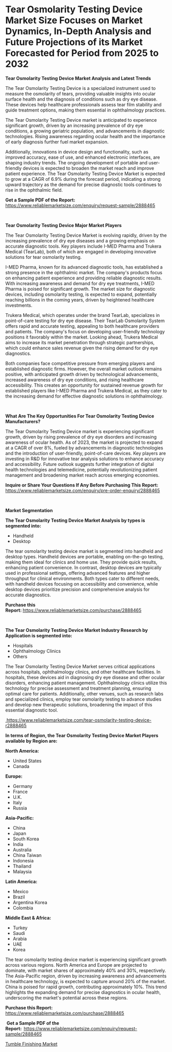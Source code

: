 <p><h1>Tear Osmolarity Testing Device Market Size Focuses on Market Dynamics, In-Depth Analysis and Future Projections of its Market Forecasted for Period from 2025 to 2032</h1></p><p><strong>Tear Osmolarity Testing Device Market Analysis and Latest Trends</strong></p>
<p><p>The Tear Osmolarity Testing Device is a specialized instrument used to measure the osmolarity of tears, providing valuable insights into ocular surface health and the diagnosis of conditions such as dry eye disease. These devices help healthcare professionals assess tear film stability and guide treatment options, making them essential in ophthalmology practices.</p><p>The Tear Osmolarity Testing Device market is anticipated to experience significant growth, driven by an increasing prevalence of dry eye conditions, a growing geriatric population, and advancements in diagnostic technologies. Rising awareness regarding ocular health and the importance of early diagnosis further fuel market expansion. </p><p>Additionally, innovations in device design and functionality, such as improved accuracy, ease of use, and enhanced electronic interfaces, are shaping industry trends. The ongoing development of portable and user-friendly devices is expected to broaden the market reach and improve patient experience. The Tear Osmolarity Testing Device Market is expected to grow at a CAGR of 6.9% during the forecast period, indicating a strong upward trajectory as the demand for precise diagnostic tools continues to rise in the ophthalmic field.</p></p>
<p><strong>Get a Sample PDF of the Report:&nbsp;</strong> <a href="https://www.reliablemarketsize.com/enquiry/request-sample/2888465?utm_campaign=2628&utm_medium=2&utm_source=Github&utm_content=ia&utm_term=14032025&utm_id=tear-osmolarity-testing-device">https://www.reliablemarketsize.com/enquiry/request-sample/2888465</a></p>
<p>&nbsp;</p>
<p><strong>Tear Osmolarity Testing Device Major Market Players</strong></p>
<p><p>The Tear Osmolarity Testing Device Market is evolving rapidly, driven by the increasing prevalence of dry eye diseases and a growing emphasis on accurate diagnostic tools. Key players include I-MED Pharma and Trukera Medical (TearLab), both of which are engaged in developing innovative solutions for tear osmolarity testing.</p><p>I-MED Pharma, known for its advanced diagnostic tools, has established a strong presence in the ophthalmic market. The company's products focus on enhancing patient experience and providing reliable diagnostic results. With increasing awareness and demand for dry eye treatments, I-MED Pharma is poised for significant growth. The market size for diagnostic devices, including osmolarity testing, is expected to expand, potentially reaching billions in the coming years, driven by heightened healthcare investments.</p><p>Trukera Medical, which operates under the brand TearLab, specializes in point-of-care testing for dry eye disease. Their TearLab Osmolarity System offers rapid and accurate testing, appealing to both healthcare providers and patients. The company's focus on developing user-friendly technology positions it favorably within the market. Looking ahead, Trukera Medical aims to increase its market penetration through strategic partnerships, which could enhance sales revenue given the rising demand for dry eye diagnostics.</p><p>Both companies face competitive pressure from emerging players and established diagnostic firms. However, the overall market outlook remains positive, with anticipated growth driven by technological advancements, increased awareness of dry eye conditions, and rising healthcare accessibility. This creates an opportunity for sustained revenue growth for established players like I-MED Pharma and Trukera Medical, as they cater to the increasing demand for effective diagnostic solutions in ophthalmology.</p></p>
<p>&nbsp;</p>
<p><strong>What Are The Key Opportunities For Tear Osmolarity Testing Device Manufacturers?</strong></p>
<p><p>The Tear Osmolarity Testing Device market is experiencing significant growth, driven by rising prevalence of dry eye disorders and increasing awareness of ocular health. As of 2023, the market is projected to expand at a CAGR of over 8%, fueled by advancements in diagnostic technologies and the introduction of user-friendly, point-of-care devices. Key players are investing in R&D for innovative tear analysis solutions to enhance accuracy and accessibility. Future outlook suggests further integration of digital health technologies and telemedicine, potentially revolutionizing patient management and broadening market reach across emerging economies.</p></p>
<p><strong>Inquire or Share Your Questions If Any Before Purchasing This Report:</strong> <a href="https://www.reliablemarketsize.com/enquiry/pre-order-enquiry/2888465?utm_campaign=2628&utm_medium=2&utm_source=Github&utm_content=ia&utm_term=14032025&utm_id=tear-osmolarity-testing-device">https://www.reliablemarketsize.com/enquiry/pre-order-enquiry/2888465</a></p>
<p>&nbsp;</p>
<p><strong>Market Segmentation</strong></p>
<p><strong>The Tear Osmolarity Testing Device Market Analysis by types is segmented into:</strong></p>
<p><ul><li>Handheld</li><li>Desktop</li></ul></p>
<p><p>The tear osmolarity testing device market is segmented into handheld and desktop types. Handheld devices are portable, enabling on-the-go testing, making them ideal for clinics and home use. They provide quick results, enhancing patient convenience. In contrast, desktop devices are typically used in professional settings, offering advanced features and higher throughput for clinical environments. Both types cater to different needs, with handheld devices focusing on accessibility and convenience, while desktop devices prioritize precision and comprehensive analysis for accurate diagnostics.</p></p>
<p><strong>Purchase this Report:&nbsp;</strong><a href="https://www.reliablemarketsize.com/purchase/2888465?utm_campaign=2628&utm_medium=2&utm_source=Github&utm_content=ia&utm_term=14032025&utm_id=tear-osmolarity-testing-device">https://www.reliablemarketsize.com/purchase/2888465</a></p>
<p>&nbsp;</p>
<p><strong>The Tear Osmolarity Testing Device Market Industry Research by Application is segmented into:</strong></p>
<p><ul><li>Hospitals</li><li>Ophthalmology Clinics</li><li>Others</li></ul></p>
<p><p>The Tear Osmolarity Testing Device Market serves critical applications across hospitals, ophthalmology clinics, and other healthcare facilities. In hospitals, these devices aid in diagnosing dry eye disease and other ocular disorders, enhancing patient management. Ophthalmology clinics utilize this technology for precise assessment and treatment planning, ensuring optimal care for patients. Additionally, other venues, such as research labs and specialized clinics, employ tear osmolarity testing to advance studies and develop new therapeutic solutions, broadening the impact of this essential diagnostic tool.</p></p>
<p><a href="https://www.reliablemarketsize.com/tear-osmolarity-testing-device-r2888465?utm_campaign=2628&utm_medium=2&utm_source=Github&utm_content=ia&utm_term=14032025&utm_id=tear-osmolarity-testing-device">&nbsp;https://www.reliablemarketsize.com/tear-osmolarity-testing-device-r2888465</a></p>
<p><strong>In terms of Region, the Tear Osmolarity Testing Device Market Players available by Region are:</strong></p>
<p>
    <p> <strong> North America: </strong>
        <ul>
            <li>United States</li>
            <li>Canada</li>
        </ul>
        </p> 
    <p> <strong> Europe: </strong>
        <ul>
            <li>Germany</li>
            <li>France</li>
            <li>U.K.</li>
            <li>Italy</li>
            <li>Russia</li>
        </ul>
        </p> 
    <p> <strong> Asia-Pacific: </strong>
        <ul>
            <li>China</li>
            <li>Japan</li>
            <li>South Korea</li>
            <li>India</li>
            <li>Australia</li>
            <li>China Taiwan</li>
            <li>Indonesia</li>
            <li>Thailand</li>
            <li>Malaysia</li>
        </ul>
        </p> 
    <p> <strong> Latin America: </strong>
        <ul>
            <li>Mexico</li>
            <li>Brazil</li>
            <li>Argentina Korea</li>
            <li>Colombia</li>
        </ul>
        </p> 
    <p> <strong> Middle East & Africa: </strong>
        <ul>
            <li>Turkey</li>
            <li>Saudi</li>
            <li>Arabia</li>
            <li>UAE</li>
            <li>Korea</li>
        </ul>
    </p>
    </p>
<p><p>The tear osmolarity testing device market is experiencing significant growth across various regions. North America and Europe are projected to dominate, with market shares of approximately 40% and 30%, respectively. The Asia-Pacific region, driven by increasing awareness and advancements in healthcare technology, is expected to capture around 20% of the market. China is poised for rapid growth, contributing approximately 10%. This trend highlights the expanding demand for precise diagnostics in ocular health, underscoring the market's potential across these regions.</p></p>
<p><strong>Purchase this Report: </strong><a href="https://www.reliablemarketsize.com/purchase/2888465?utm_campaign=2628&utm_medium=2&utm_source=Github&utm_content=ia&utm_term=14032025&utm_id=tear-osmolarity-testing-device">https://www.reliablemarketsize.com/purchase/2888465</a></p>
<p>&nbsp;<strong>Get a Sample PDF of the Report:&nbsp;&nbsp;</strong><a href="https://www.reliablemarketsize.com/enquiry/request-sample/2888465?utm_campaign=2628&utm_medium=2&utm_source=Github&utm_content=ia&utm_term=14032025&utm_id=tear-osmolarity-testing-device">https://www.reliablemarketsize.com/enquiry/request-sample/2888465</a></p>
<p><strong></strong></p>
<p><p><a href="https://github.com/toldenargelia86/Market-Research-Report-List-1/blob/main/tumble-finishing-market.md?utm_campaign=2628&utm_medium=2&utm_source=Github&utm_content=ia&utm_term=14032025&utm_id=tear-osmolarity-testing-device">Tumble Finishing Market</a></p></p>